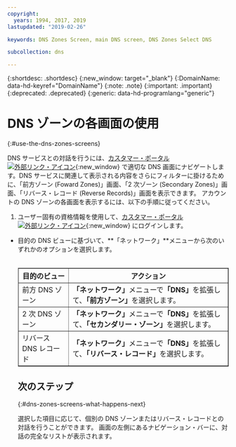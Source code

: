 ```yaml
---
copyright:
  years: 1994, 2017, 2019
lastupdated: "2019-02-26"

keywords: DNS Zones Screen, main DNS screen, DNS Zones Select DNS

subcollection: dns

---
```


{:shortdesc: .shortdesc}
{:new_window: target="_blank"}
{:DomainName: data-hd-keyref="DomainName"}
{:note: .note}
{:important: .important}
{:deprecated: .deprecated}
{:generic: data-hd-programlang="generic"}

# DNS ゾーンの各画面の使用
{:#use-the-dns-zones-screens}

DNS サービスとの対話を行うには、[カスタマー・ポータル ![外部リンク・アイコン](../../icons/launch-glyph.svg "外部リンク・アイコン")](https://{DomainName}/){:new_window} で適切な DNS 画面にナビゲートします。DNS サービスに関連して表示される内容をさらにフィルターに掛けるために、「前方ゾーン (Foward Zones)」画面、「2 次ゾーン (Secondary Zones)」画面、「リバース・レコード (Reverse Records)」画面を表示できます。 アカウントの DNS ゾーンの各画面を表示するには、以下の手順に従ってください。

1. ユーザー固有の資格情報を使用して、[カスタマー・ポータル ![外部リンク・アイコン](../../icons/launch-glyph.svg "外部リンク・アイコン")](https://{DomainName}/){:new_window} にログインします。
* 目的の DNS ビューに基づいて、**「ネットワーク」**メニューから次のいずれかのオプションを選択します。<br/><br/><table border="1"><tbody><tr><th>目的のビュー</th><th>アクション</th></tr><tr><td>前方 DNS ゾーン</td><td><strong>「ネットワーク」</strong>メニューで<strong>「DNS」</strong>を拡張して、<strong>「前方ゾーン」</strong>を選択します。
</td></tr><tr><td>2 次 DNS ゾーン</td><td><strong>「ネットワーク」</strong>メニューで<strong>「DNS」</strong>を拡張して、<strong>「セカンダリー・ゾーン」</strong>を選択します。</td></tr><tr><td>リバース DNS レコード</td><td><strong>「ネットワーク」</strong>メニューで<strong>「DNS」</strong>を拡張して、<strong>「リバース・レコード」</strong>を選択します。</td></tr></tbody></table>

## 次のステップ
{:#dns-zones-screens-what-happens-next}

選択した項目に応じて、個別の DNS ゾーンまたはリバース・レコードとの対話を行うことができます。 画面の左側にあるナビゲーション・バーに、対話の完全なリストが表示されます。
